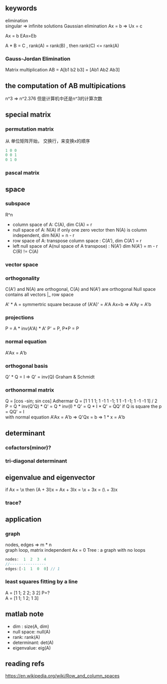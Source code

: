 ## keywords
elimination  
singular => infinite solutions
Gaussian elimination
Ax = b => Ux = c

Ax = b
EAx=Eb  

A * B = C , rank(A) = rank(B) , then rank(C) <= rank(A)

### Gauss-Jordan Elimination
Matrix multiplication AB = A[b1 b2 b3] = [Ab1 Ab2 Ab3]
##  the computation of AB multipications
n^3 => n^2.376
但是计算机中还是n^3的计算次数
## special matrix
### permutation matrix
从 单位矩阵开始， 交换行，来变换x的顺序
```js
1 0 0
0 0 1 
0 1 0
```
### pascal matrix

## space
### subspace
R^n
- column space of A: C(A), dim C(A) = r  
- null space of A: N(A)  if only one zero vector then N(A) is column independent, dim N(A) = n - r  
- row space of A: transpose column space : C(A'), dim C(A') = r
- left null space of A(nul space of A transpose) : N(A')  dim N(A') = m - r
C(R) != C(A)   

### vector space  

### orthogonality  
C(A') and N(A) are orthogonal, C(A) and N(A') are orthogonal
Null space contains all vectors |_ row space  

A' * A = symmertric square because of  (A'A)' = A'A
Ax=b => A'Ay = A'b  

### projections  
P = A * inv(A'A) * A'
P' = P, P*P = P

### normal equation
A'Ax = A'b

### orthogonal basis
Q' * Q = I => Q' = inv(Q)
Graham & Schmidt

### orthonormal matrix
Q = [cos -sin; sin cos]
Adhermar Q = [1 1 1 1; 1 -1 1 -1; 1 1 -1 -1; 1 -1 -1 1] / 2  
P = Q * inv(Q'Q) * Q' = Q * inv(I) * Q' = Q * I * Q' = QQ'
if Q is square the p = QQ' = I  
with normal equation A'Ax = A'b => Q'Qx = b => 1 * x = A'b  

## determinant

### cofactors(minor)?

### tri-diagonal determinant

## eigenvalue and eigenvector
if Ax = \x  then (A + 3I)x = Ax + 3Ix = \x + 3x = (\ + 3)x


### trace?

## application
### graph 
nodes, edges => m * n  
graph loop, matrix independent 
Ax = 0
Tree : a graph with no loops
```js
nodes:  1  2  3  4
//----------------
edges:[-1  1  0  0] // 1
```

### least squares fitting by a line
A = [1 1; 2 2; 3 2] P=?  
A = [1 1; 1 2; 1 3]


## matlab note
- dim : size(A, dim)  
- null space: null(A)  
- rank: rank(A)  
- determinant: det(A) 
- eigenvalue: eig(A)


## reading refs
https://en.wikipedia.org/wiki/Row_and_column_spaces